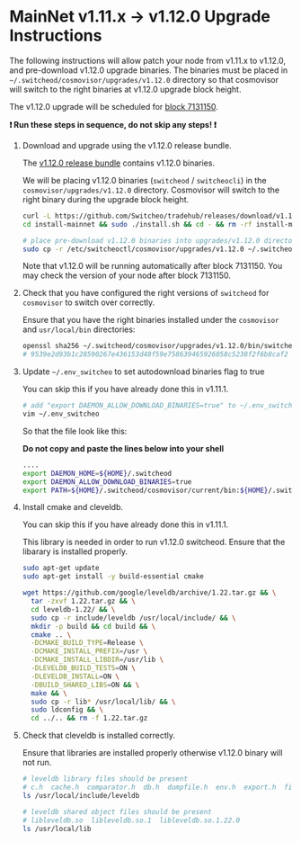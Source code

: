 # MainNet v1.11.x -> v1.12.0 Upgrade Instructions

The following instructions will allow patch your node from v1.11.x to v1.12.0, and pre-download v1.12.0 upgrade binaries. The binaries must be placed in `~/.switcheod/cosmovisor/upgrades/v1.12.0` directory so that cosmovisor will switch to the right binaries at v1.12.0 upgrade block height.

The v1.12.0 upgrade will be scheduled for [block 7131150](https://switcheo.org/blocks).

**:exclamation: Run these steps in sequence, do not skip any steps! :exclamation:**

1. Download and upgrade using the v1.12.0 release bundle.

    The [v1.12.0 release bundle](https://github.com/Switcheo/tradehub/releases/tag/v1.12.0) contains v1.12.0 binaries.

    We will be placing v1.12.0 binaries (`switcheod` / `switcheocli`) in the `cosmovisor/upgrades/v1.12.0` directory. Cosmovisor will switch to the right binary during the upgrade block height.

    ```bash
    curl -L https://github.com/Switcheo/tradehub/releases/download/v1.12.0/install-mainnet.tar.gz | tar -xz
    cd install-mainnet && sudo ./install.sh && cd - && rm -rf install-mainnet

    # place pre-download v1.12.0 binaries into upgrades/v1.12.0 directory
    sudo cp -r /etc/switcheoctl/cosmovisor/upgrades/v1.12.0 ~/.switcheod/cosmovisor/upgrades
    ```

    Note that v1.12.0 will be running automatically after block 7131150. You may check the version of your node after block 7131150.

2. Check that you have configured the right versions of `switcheod` for `cosmovisor` to switch over correctly.

    Ensure that you have the right binaries installed under the `cosmovisor` and `usr/local/bin` directories:

    ```bash
    openssl sha256 ~/.switcheod/cosmovisor/upgrades/v1.12.0/bin/switcheod
    # 9539e2d93b1c28590267e436153d48f59e758639465926058c5238f2f6b8caf2
    ```

3. Update `~/.env_switcheo` to set autodownload binaries flag to true

    You can skip this if you have already done this in v1.11.1.

    ```bash
    # add "export DAEMON_ALLOW_DOWNLOAD_BINARIES=true" to ~/.env_switcheo:
    vim ~/.env_switcheo
    ```

      So that the file look like this:

      **Do not copy and paste the lines below into your shell**
    ```bash
    ....
    export DAEMON_HOME=${HOME}/.switcheod
    export DAEMON_ALLOW_DOWNLOAD_BINARIES=true
    export PATH=${HOME}/.switcheod/cosmovisor/current/bin:${HOME}/.switcheod/cosmovisor/genesis/bin:/usr/local/sbin:/usr/local/bin:/usr/sbin:/usr/bin:/sbin:/bin:/usr/games:/usr/local/games:/snap/bin
    ```

4. Install cmake and cleveldb.

    You can skip this if you have already done this in v1.11.1.

    This library is needed in order to run v1.12.0 switcheod. Ensure that the libarary is installed properly.

    ```bash
    sudo apt-get update
    sudo apt-get install -y build-essential cmake
    ```

    ```bash
    wget https://github.com/google/leveldb/archive/1.22.tar.gz && \
      tar -zxvf 1.22.tar.gz && \
      cd leveldb-1.22/ && \
      sudo cp -r include/leveldb /usr/local/include/ && \
      mkdir -p build && cd build && \
      cmake .. \
      -DCMAKE_BUILD_TYPE=Release \
      -DCMAKE_INSTALL_PREFIX=/usr \
      -DCMAKE_INSTALL_LIBDIR=/usr/lib \
      -DLEVELDB_BUILD_TESTS=ON \
      -DLEVELDB_INSTALL=ON \
      -DBUILD_SHARED_LIBS=ON && \
      make && \
      sudo cp -r lib* /usr/local/lib/ && \
      sudo ldconfig && \
      cd ../.. && rm -f 1.22.tar.gz
    ```

5. Check that cleveldb is installed correctly.

    Ensure that libraries are installed properly otherwise v1.12.0 binary will not run.

    ```bash
    # leveldb library files should be present
    # c.h  cache.h  comparator.h  db.h  dumpfile.h  env.h  export.h  filter_policy.h  iterator.h  options.h  slice.h  status.h  table.h  table_builder.h  write_batch.h
    ls /usr/local/include/leveldb

    # leveldb shared object files should be present
    # libleveldb.so  libleveldb.so.1  libleveldb.so.1.22.0
    ls /usr/local/lib
    ```
